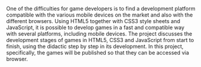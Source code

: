One of the difficulties for game developers is to find a development platform compatible with the various mobile devices on the market and also with the different browsers. Using HTML5 together with CSS3 style sheets and JavaScript, it is possible to develop games in a fast and compatible way with several platforms, including mobile devices. The project discusses the development stages of games in HTML5, CSS3 and JavaScript from start to finish, using the didactic step by step in its development. In this project, specifically, the games will be published so that they can be accessed via browser.
